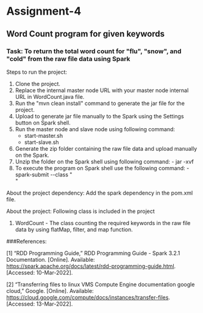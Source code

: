 # Assignment-4
## Word Count program for given keywords
### Task: To return the total word count for "flu", "snow", and "cold" from the raw file data using Spark

Steps to run the project:
1. Clone the project.
2. Replace the internal master node URL with your master node internal URL in WordCount.java file.
3. Run the "mvn clean install" command to generate the jar file for the project.
4. Upload to generate jar file manually to the Spark using the Settings button on Spark shell.
5. Run the master node and slave node using following command:
    - start-master.sh
    - start-slave.sh<Internal URL for the master node>
6. Generate the zip folder containing the raw file data and upload manually on the Spark.
7. Unzip the folder on the Spark shell using following command:
         - jar -xvf<FolderName>
8. To execute the program on Spark shell use the following command:
         - spark-submit --class "<main classname>" <jar file name>

About the project dependency:
Add the spark dependency in the pom.xml file.

About the project: Following class is included in the project
1. WordCount - The class counting the required keywords in the raw file data by using flatMap, filter, and map function.

###References:

[1] “RDD Programming Guide,” RDD Programming Guide - Spark 3.2.1 Documentation. [Online]. Available: https://spark.apache.org/docs/latest/rdd-programming-guide.html. [Accessed: 10-Mar-2022].

[2] “Transferring files to linux VMS Compute Engine documentation google cloud,” Google. [Online]. Available: https://cloud.google.com/compute/docs/instances/transfer-files. [Accessed: 13-Mar-2022].